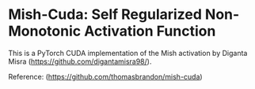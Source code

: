 # Mish-Cuda: Self Regularized Non-Monotonic Activation Function

This is a PyTorch CUDA implementation of the Mish activation by Diganta Misra (https://github.com/digantamisra98/).

Reference: (https://github.com/thomasbrandon/mish-cuda)
